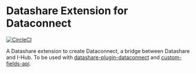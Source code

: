 # Datashare Extension for Dataconnect
[![CircleCI](https://circleci.com/gh/ICIJ/datashare-extension-dataconnect.svg?style=shield)](https://circleci.com/gh/ICIJ/datashare-extension-dataconnect)

A Datashare extension to create Dataconnect, a bridge between Datashare and I-Hub.
To be used with [datashare-plugin-dataconnect](https://github.com/ICIJ/datashare-plugin-dataconnect) and [custom-fields-api](https://github.com/ICIJ/custom-fields-api).
